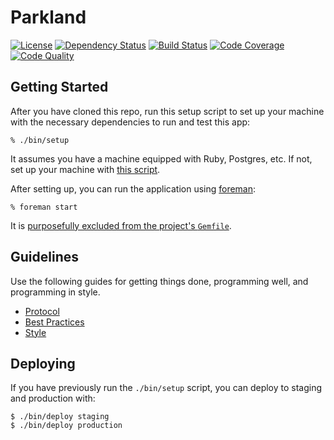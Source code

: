 # Parkland
[![License](http://img.shields.io/badge/license-MIT-blue.svg?style=flat)][license]
[![Dependency Status](http://img.shields.io/gemnasium/vaporware/parkland.svg?style=flat)][gemnasium]
[![Build Status](https://img.shields.io/circleci/project/BrightFlair/PHP.Gt.svg?style=flat)][circleci]
[![Code Coverage](http://img.shields.io/coveralls/vaporware/parkland.svg?style=flat)][coveralls]
[![Code Quality](http://img.shields.io/codeclimate/github/vaporware/parkland.svg?style=flat)][codeclimate]

## Getting Started

After you have cloned this repo, run this setup script to set up your machine
with the necessary dependencies to run and test this app:

    % ./bin/setup

It assumes you have a machine equipped with Ruby, Postgres, etc. If not, set up
your machine with [this script].

[this script]: https://github.com/thoughtbot/laptop

After setting up, you can run the application using [foreman]:

    % foreman start

It is [purposefully excluded from the project's `Gemfile`][exclude].

[foreman]: https://github.com/ddollar/foreman
[exclude]: https://github.com/ddollar/foreman/pull/437#issuecomment-41110407

## Guidelines

Use the following guides for getting things done, programming well, and
programming in style.

* [Protocol](http://github.com/thoughtbot/guides/blob/master/protocol)
* [Best Practices](http://github.com/thoughtbot/guides/blob/master/best-practices)
* [Style](http://github.com/thoughtbot/guides/blob/master/style)

## Deploying

If you have previously run the `./bin/setup` script,
you can deploy to staging and production with:

    $ ./bin/deploy staging
    $ ./bin/deploy production

[circleci]: https://circleci.com/gh/vaporware/parkland
[coveralls]: https://coveralls.io/r/vaporware/parkland
[gemnasium]: https://gemnasium.com/vaporware/parkland
[codeclimate]: https://codeclimate.com/github/vaporware/parkland
[license]: https://github.com/vaporware/parkland/blob/master/LICENSE.md
[contributors]: https://github.com/vaporware/parkland/graphs/contributors
